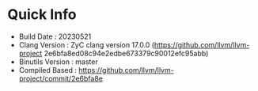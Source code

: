 # Quick Info
* Build Date : 20230521
* Clang Version : ZyC clang version 17.0.0 (https://github.com/llvm/llvm-project 2e6bfa8ed08c94e2edbe673379c90012efc95abb)
* Binutils Version : master
* Compiled Based : https://github.com/llvm/llvm-project/commit/2e6bfa8e

